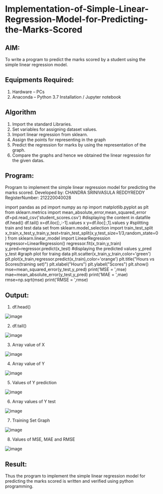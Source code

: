# Implementation-of-Simple-Linear-Regression-Model-for-Predicting-the-Marks-Scored

## AIM:

To write a program to predict the marks scored by a student using the simple linear regression model.

## Equipments Required:
1. Hardware – PCs
2. Anaconda – Python 3.7 Installation / Jupyter notebook

## Algorithm

1. Import the standard Libraries.
2. Set variables for assigning dataset values.
3. Import linear regression from sklearn.
4. Assign the points for representing in the graph
5. Predict the regression for marks by using the representation of the graph.
6. Compare the graphs and hence we obtained the linear regression for the given datas.



## Program:

Program to implement the simple linear regression model for predicting the marks scored.
Developed by: CHANDRA SRINIVASULA REDDYREDDY
RegisterNumber:  212220040028

import pandas as pd
import numpy as np
import matplotlib.pyplot as plt
from sklearn.metrics import mean_absolute_error,mean_squared_error
df=pd.read_csv('student_scores.csv')
#displaying the content in datafile
df.head()
df.tail()
x=df.iloc[:,:-1].values
x
y=df.iloc[:,1].values
y
#splitting train and test data set
from sklearn.model_selection import train_test_split
x_train,x_test,y_train,y_test=train_test_split(x,y,test_size=1/3,random_state=0)
from sklearn.linear_model import LinearRegression
regressor=LinearRegression()
regressor.fit(x_train,y_train)
y_pred=regressor.predict(x_test)
#displaying the predicted values
y_pred
y_test
#graph plot for traing data
plt.scatter(x_train,y_train,color='green')
plt.plot(x_train,regressor.predict(x_train),color='orange')
plt.title("Hours vs Scores(training set)")
plt.xlabel("Hours")
plt.ylabel("Scores")
plt.show()
mse=mean_squared_error(y_test,y_pred)
print('MSE = ',mse)
mae=mean_absolute_error(y_test,y_pred)
print('MAE = ',mae)
rmse=np.sqrt(mse)
print('RMSE = ',rmse)



## Output:
1. df.head()


![image](https://user-images.githubusercontent.com/94175324/229284622-06351aad-a34c-4d95-b4aa-4f1db414c55e.png)


2. df.tail()


![image](https://user-images.githubusercontent.com/94175324/229284637-0e0a1dcd-5db6-4b91-bad7-966698e47096.png)


3. Array value of X


![image](https://user-images.githubusercontent.com/94175324/229284651-e1bee598-c81e-4777-8f91-ea141e057c0a.png)


4. Array value of Y


![image](https://user-images.githubusercontent.com/94175324/229284659-c1e13e67-31bd-45d1-9461-7cee0c865204.png)


5. Values of Y prediction


![image](https://user-images.githubusercontent.com/94175324/229284670-7236b3b0-8a60-4d66-a6ca-05ffaca9c1ca.png)


6. Array values of Y test


![image](https://user-images.githubusercontent.com/94175324/229284673-04c8fa53-a549-42d5-9a7e-38b426cab262.png)


7. Training Set Graph


![image](https://user-images.githubusercontent.com/94175324/229284682-91580971-3de2-40c5-8940-1b89c341ba16.png)




8. Values of MSE, MAE and RMSE


![image](https://user-images.githubusercontent.com/94175324/229284731-3721097e-8610-4d4b-bf82-7126caabb568.png)





## Result:
Thus the program to implement the simple linear regression model for predicting the marks scored is written and verified using python programming.
